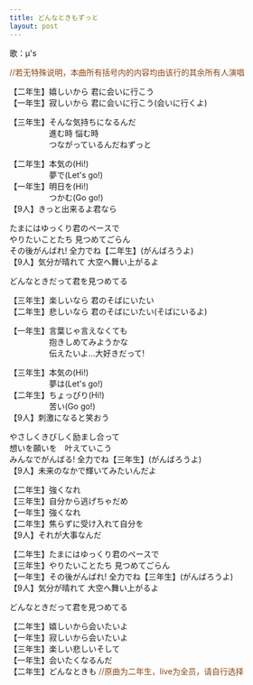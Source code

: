```yaml
---
title: どんなときもずっと
layout: post
---
```

歌：μ's

<p><font color="saddlebrown">//若无特殊说明，本曲所有括号内的内容均由该行的其余所有人演唱</font></p>

<p>【二年生】嬉しいから 君に会いに行こう<br />
【一年生】寂しいから 君に会いに行こう(会いに行くよ)</p>

<p>【三年生】そんな気持ちになるんだ<br />
　　　　　進む時 悩む時<br />
　　　　　つながっているんだねずっと</p>

<p>【二年生】本気の(Hi!)<br />
　　　　　夢で(Let's go!)<br />
【一年生】明日を(Hi!)<br />
　　　　　つかむ(Go go!)<br />
【9人】きっと出来るよ君なら</p>

<p>たまにはゆっくり君のペースで<br />
やりたいことたち 見つめてごらん<br />
その後がんばれ! 全力でね【二年生】(がんばろうよ)<br />
【9人】気分が晴れて 大空へ舞い上がるよ</p>

<p>どんなときだって君を見つめてる</p>

<p>【三年生】楽しいなら 君のそばにいたい<br />
【二年生】悲しいなら 君のそばにいたい(そばにいるよ)</p>

<p>【一年生】言葉じゃ言えなくても<br />
　　　　　抱きしめてみようかな<br />
　　　　　伝えたいよ…大好きだって!</p>

<p>【三年生】本気の(Hi!)<br />
　　　　　夢は(Let's go!)<br />
【二年生】ちょっぴり(Hi!)<br />
　　　　　苦い(Go go!)<br />
【9人】刺激になると笑おう</p>

<p>やさしくきびしく励まし合って<br />
想いを願いを　叶えていこう<br />
みんなでがんばる! 全力でね【三年生】(がんばろうよ)<br />
【9人】未来のなかで輝いてみたいんだよ</p>

<p>【二年生】強くなれ<br />
【三年生】自分から逃げちゃだめ<br />
【一年生】強くなれ<br />
【二年生】焦らずに受け入れて自分を<br />
【9人】それが大事なんだ</p>

<p>【二年生】たまにはゆっくり君のペースで<br />
【三年生】やりたいことたち 見つめてごらん<br />
【一年生】その後がんばれ! 全力でね【三年生】(がんばろうよ)<br />
【9人】気分が晴れて 大空へ舞い上がるよ</p>

<p>どんなときだって君を見つめてる</p>

<p>【二年生】嬉しいから会いたいよ<br />
【一年生】寂しいから会いたいよ<br />
【三年生】楽しい悲しいそして<br />
【一年生】会いたくなるんだ<br />
【二年生】どんなときも <font color="saddlebrown">//原曲为二年生，live为全员，请自行选择</font></p>